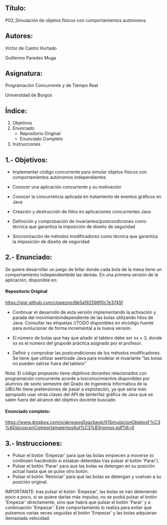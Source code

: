## Título:

P02_Simulación de objetos físicos con comportamientos autónomos


## Autores: 

Víctor de Castro Hurtado

Guillermo Paredes Muga


## Asignatura:

Programación Concurrente y de Tiempo Real

Universidad de Burgos


## Índice:

 1. Objetivos
 2. Enunciado
    - Repositorio Original
    - Enunciado Completo
 3. Instrucciones


## 1.- Objetivos:

 - Implementar código concurrente para simular objetos físicos con comportamientos autónomos independientes

 - Conocer una aplicación concurrente y su motivación

 - Conocer la concurrencia aplicada en tratamiento de eventos gráficos en Java

 - Creación y destrucción de hilos en aplicaciones concurrentes Java

 - Definición y comprobación de invariantes/postcondiciones como técnica que garantiza la imposición de diseño de seguridad

 - Sincronización de métodos modificadores como técnica que garantiza la imposición de diseño de seguridad


## 2.- Enunciado:

Se quiere desarrollar un juego de billar donde cada bola de la mesa tiene un comportamiento independientede las demás. En una primera versión de la aplicación, disponible en:

#### Repositorio Original
  https://gist.github.com/clopezno/6b5a192596f0c7e3745f

 - Continuar el desarrollo de esta versión implementando la activación y parada del movimientoindependiente de las bolas utilizando hilos de Java. Consultar las etiquetas //TODO disponibles en elcódigo fuente para evolucionar de forma incremental a la nueva versión.

 - El número de bolas que hay que añadir al  tablero debe ser xx + 3, donde xx es el número del grupode práctica asignado por el profesor. 

 - Definir y comprobar las postcondiciones de los métodos modificadores. Se tiene que utilizar  asertosde Java para modelar el invariante  “las bolas no  pueden salirse fuera del tablero”
 
Nota: El código propuesto tiene objetivos docentes relacionados con programación concurrente acorde a losconocimientos disponibles por alumnos de sexto semestre del Grado de Ingeniería Informática de la UBU.No tiene pretensiones de pasar a explotación, ya que sería más apropiado usar otras clases del API de lainterfaz gráfica de Java que se salen fuera del alcance del objetivo docente buscado.

#### Enunciado completo:
  https://www.dropbox.com/s/aknxwog5sacbeok/01SimulacionObjetosF%C3%ADsicosconComportamaientosAut%C3%B3nomos.pdf?dl=0


## 3.- Instrucciones:

 - Pulsar el botón 'Empezar' para que las bolas empiecen a moverse (o continúen haciéndolo si estaban detenidas tras pulsar el botón 'Parar').
 - Pulsar el botón 'Parar' para que las bolas se detengan en su posición actual hasta que se pulse otro botón.
 - Pulsar el botón 'Reiniciar' para que las bolas se detengan y vuelvan a su posición original.

IMPORTANTE: tras pulsar el botón 'Empezar', las bolas se irán deteniendo poco a poco, si se quiere darlas más impulso, no se podrá pulsar el botón 'Empezar' directamente, sino que habrá que pulsar el botón 'Parar' y a continuación 'Empezar'.
Este comportamiento lo realiza para evitar que pulsemos varias veces seguidas al botón 'Empezar' y las bolas adquieran demasiada velocidad.
